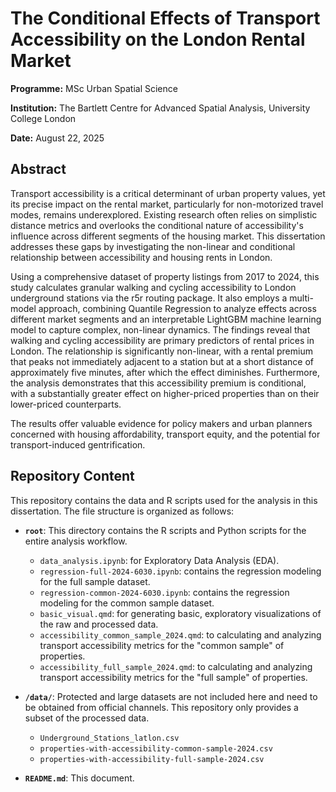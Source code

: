 # The Conditional Effects of Transport Accessibility on the London Rental Market


**Programme:** MSc Urban Spatial Science

**Institution:** The Bartlett Centre for Advanced Spatial Analysis, University College London

**Date:** August 22, 2025



## Abstract

Transport accessibility is a critical determinant of urban property values, yet its precise impact on the rental market, particularly for non-motorized travel modes, remains underexplored. Existing research often relies on simplistic distance metrics and overlooks the conditional nature of accessibility's influence across different segments of the housing market. This dissertation addresses these gaps by investigating the non-linear and conditional relationship between accessibility and housing rents in London.

Using a comprehensive dataset of property listings from 2017 to 2024, this study calculates granular walking and cycling accessibility to London underground stations via the r5r routing package. It also employs a multi-model approach, combining Quantile Regression to analyze effects across different market segments and an interpretable LightGBM machine learning model to capture complex, non-linear dynamics. The findings reveal that walking and cycling accessibility are primary predictors of rental prices in London. The relationship is significantly non-linear, with a rental premium that peaks not immediately adjacent to a station but at a short distance of approximately five minutes, after which the effect diminishes. Furthermore, the analysis demonstrates that this accessibility premium is conditional, with a substantially greater effect on higher-priced properties than on their lower-priced counterparts.

The results offer valuable evidence for policy makers and urban planners concerned with housing affordability, transport equity, and the potential for transport-induced gentrification.



## Repository Content

This repository contains the data and R scripts used for the analysis in this dissertation. The file structure is organized as follows:

- **`root`**: This directory contains the R scripts and Python scripts for the entire analysis workflow.
  - `data_analysis.ipynb`: for Exploratory Data Analysis (EDA).
  - `regression-full-2024-6030.ipynb`: contains the regression modeling for the full sample dataset.
  - `regression-common-2024-6030.ipynb`: contains the regression modeling for the common sample dataset.
  - `basic_visual.qmd`: for generating basic, exploratory visualizations of the raw and processed data.
  - `accessibility_common_sample_2024.qmd`: to calculating and analyzing transport accessibility metrics for the "common sample" of properties.
  - `accessibility_full_sample_2024.qmd`: to calculating and analyzing transport accessibility metrics for the "full sample" of properties.

- **`/data/`**: Protected and large datasets are not included here and need to be obtained from official channels. This repository only provides a subset of the processed data.
  - `Underground_Stations_latlon.csv`
  - `properties-with-accessibility-common-sample-2024.csv`
  - `properties-with-accessibility-full-sample-2024.csv`

- **`README.md`**: This document.

